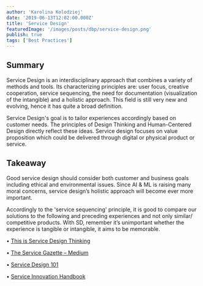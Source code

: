 ```yaml
---
author: 'Karolina Kolodziej'
date: '2019-06-13T12:02:00.000Z'
title: 'Service Design'
featuredImage: '/images/posts/dbp/service-design.png'
publish: true
tags: ['Best Practices']
---
```


## Summary

Service Design is an interdisciplinary approach that combines a variety of methods and tools. Its characterizing principles are: user focus, creative cooperation, service sequencing, the need for documentation (visualization of the intangible) and a holistic approach. This field is still very new and evolving, hence it has quite a broad definition.

Service Design's goal is to tailor experiences accordingly based on customer needs. The principles of Design Thinking and Human-Centered Design directly reflect these ideas. Service design focuses on value proposition which could be delivered through digital or physical product or service.

## Takeaway

Good service design should consider both customer and business goals including ethical and environmental issues. Since AI & ML is raising many moral concerns, service design’s holistic approach will become ever more important.

Accordingly to the 'service sequencing' principle, it is good to compare our solutions to the following and preceding experiences and not only similar/ competitive products. With SD, remember it’s unimportant whether the experience is tangible or intangible, it aims to be memorable.

• [This is Service Design Thinking](http://thisisservicedesignthinking.com/)

• [The Service Gazette – Medium](https://medium.com/the-service-gazette)

• [Service Design 101](https://www.nngroup.com/articles/service-design-101/)

• [Service Innovation Handbook](https://serviceinnovationhandbook.org/contents/)
